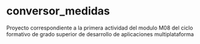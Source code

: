 # conversor_medidas
Proyecto correspondiente a la primera actividad del modulo M08 del ciclo formativo de grado superior de desarrollo de aplicaciones multiplataforma
